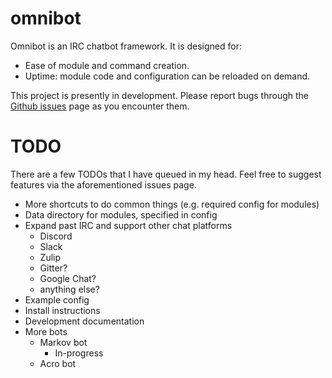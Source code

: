 # omnibot

Omnibot is an IRC chatbot framework. It is designed for:

* Ease of module and command creation.
* Uptime: module code and configuration can be reloaded on demand.

This project is presently in development. Please report bugs through the
[Github issues](https://github.com/alekratz/omnibot/issues) page as you encounter them.

# TODO

There are a few TODOs that I have queued in my head. Feel free to suggest features via the
aforementioned issues page.

* More shortcuts to do common things (e.g. required config for modules)
* Data directory for modules, specified in config
* Expand past IRC and support other chat platforms
    * Discord
    * Slack
    * Zulip
    * Gitter?
    * Google Chat?
    * anything else?
* Example config
* Install instructions
* Development documentation
* More bots
    * Markov bot
        * In-progress
    * Acro bot
